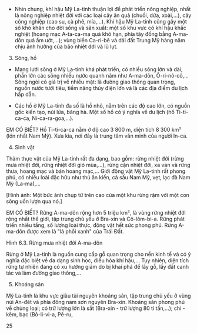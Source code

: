 - Nhìn chung, khí hậu Mỹ La-tinh thuận lợi để phát triển nông nghiệp, nhất là nông nghiệp nhiệt đới với các loại cây ăn quả (chuối, dứa, xoài,...), cây công nghiệp (cao su, cà phê, mía,...). Khí hậu Mỹ La-tinh cũng gây một số khó khăn cho đời sống và sản xuất: một số khu vực có khí hậu khắc nghiệt (hoang mạc A-ta-ca-ma quá khô hạn, phía tây đồng bằng A-ma-dôn quá ẩm ướt,...); vùng biển Ca-ri-bê và dải đất Trung Mỹ hàng năm chịu ảnh hưởng của bão nhiệt đới và lũ lụt.

3. Sông, hồ

- Mạng lưới sông ở Mỹ La-tinh khá phát triển, có nhiều sông lớn và dài, phần lớn các sông nhiều nước quanh năm như A-ma-dôn, Ô-ri-nô-cô,... Sông ngòi có giá trị về nhiều mặt: là đường giao thông quan trọng, nguồn nước tưới tiêu, tiềm năng thủy điện lớn và là các địa điểm du lịch hấp dẫn.

- Các hồ ở Mỹ La-tinh đa số là hồ nhỏ, nằm trên các độ cao lớn, có nguồn gốc kiến tạo, núi lửa, băng hà. Một số hồ có ý nghĩa về du lịch (hồ Ti-ti-ca-ca, Ni-ca-ra-goa,...).

EM CÓ BIẾT?
Hồ Ti-ti-ca-ca nằm ở độ cao 3 800 m, diện tích 8 300 km² (lớn nhất Nam Mỹ). Xưa kia, nơi đây là trung tâm văn minh của người In-ca.

4. Sinh vật

Thảm thực vật của Mỹ La-tinh rất đa dạng, bao gồm: rừng nhiệt đới (rừng mưa nhiệt đới, rừng nhiệt đới gió mùa,...), rừng cận nhiệt đới, xa van và rừng thưa, hoang mạc và bán hoang mạc,... Giới động vật Mỹ La-tinh rất phong phú, có nhiều loài đặc hữu như thú ăn kiến, cá sấu Nam Mỹ, vẹt, lạc đà Nam Mỹ (La-ma),...

[Hình ảnh: Một bức ảnh chụp từ trên cao của một khu rừng rậm với một con sông uốn lượn qua nó.]

EM CÓ BIẾT?
Rừng A-ma-dôn rộng hơn 5 triệu km², là vùng rừng nhiệt đới rộng nhất thế giới, tập trung chủ yếu ở Bra-xin và Cô-lôm-bi-a. Rừng phát triển nhiều tầng, số lượng loài thực, động vật hết sức phong phú. Rừng A-ma-dôn được xem là "lá phổi xanh" của Trái Đất.

Hình 6.3. Rừng mưa nhiệt đới A-ma-dôn

Rừng ở Mỹ La-tinh là nguồn cung cấp gỗ quan trọng cho nền kinh tế và có ý nghĩa đặc biệt về đa dạng sinh học, điều hòa khí hậu,... Tuy nhiên, diện tích rừng tự nhiên đang có xu hướng giảm do bị khai phá để lấy gỗ, lấy đất canh tác và làm đường giao thông,...

5. Khoáng sản

Mỹ La-tinh là khu vực giàu tài nguyên khoáng sản, tập trung chủ yếu ở vùng núi An-đét và phía đông nam sơn nguyên Bra-xin. Khoáng sản phong phú về chủng loại; có trữ lượng lớn là sắt (Bra-xin - trữ lượng 80 tỉ tấn,...); chi - kẽm, bạc (Bô-li-vi-a, Pê-ru,

25